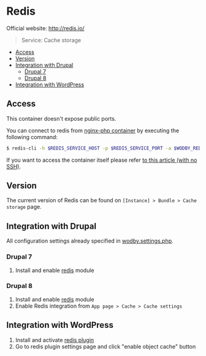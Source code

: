 # Redis 

Official website: <a href="http://redis.io/" target="_blank">http://redis.io/</a>

> Service: Cache storage

* [Access](#access)
* [Version](#version)
* [Integration with Drupal](#integration-with-drupal)
    * [Drupal 7](#drupal-7)
    * [Drupal 8](#drupal-8)
* [Integration with WordPress](#integration-with-wordpress)

## Access

This container doesn't expose public ports. 

You can connect to redis from [nginx-php container](nginx-php/README.md) by executing the following command:

```bash
$ redis-cli -h $REDIS_SERVICE_HOST -p $REDIS_SERVICE_PORT -a $WODBY_REDIS_PASSWORD
```

If you want to access the container itself please refer [to this article (with no SSH)](access.md).

## Version

The current version of Redis can be found on `[Instance] > Bundle > Cache storage` page.

## Integration with Drupal

All configuration settings already specified in [wodby.settings.php](../../apps/drupal/settings.md).

### Drupal 7

1. Install and enable <a href="https://www.drupal.org/project/redis" target="_blank">redis</a> module

### Drupal 8

1. Install and enable <a href="https://www.drupal.org/project/redis" target="_blank">redis</a> module
2. Enable Redis integration from `App page > Cache > Cache settings`

## Integration with WordPress

1. Install and activate <a href="https://wordpress.org/plugins/redis-cache/" target="_blank">redis plugin</a>
2. Go to redis plugin settings page and click "enable object cache" button